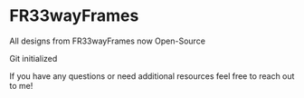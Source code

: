 # FR33wayFrames
All designs from FR33wayFrames now Open-Source

Git initialized

If you have any questions or need additional resources feel free to reach out to me!
